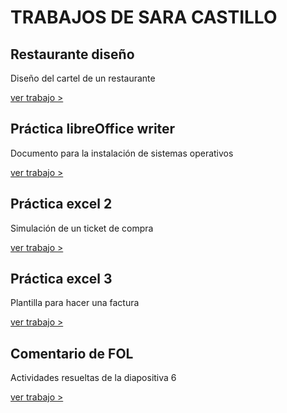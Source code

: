 # TRABAJOS DE SARA CASTILLO

## Restaurante diseño
Diseño del cartel de un restaurante

[ver trabajo >](./trabajos/trabajo1.pdf)

## Práctica libreOffice writer
Documento para la instalación de sistemas operativos

[ver trabajo >](./trabajos/trabajo2.odt)

## Práctica excel 2
Simulación de un ticket de compra

[ver trabajo >](./trabajos/trabajo3.xlsx)

## Práctica excel 3
Plantilla para hacer una factura

[ver trabajo >](./trabajos/trabajo4.xlsx)

## Comentario de FOL
Actividades resueltas de la diapositiva 6

[ver trabajo >](./trabajos/trabajo5.docx)
